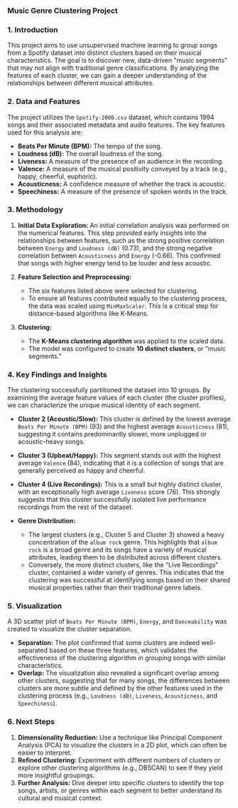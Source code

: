 ### **Music Genre Clustering Project**

### **1. Introduction**

This project aims to use unsupervised machine learning to group songs from a Spotify dataset into distinct clusters based on their musical characteristics. The goal is to discover new, data-driven "music segments" that may not align with traditional genre classifications. By analyzing the features of each cluster, we can gain a deeper understanding of the relationships between different musical attributes.

### **2. Data and Features**

The project utilizes the `Spotify-2000.csv` dataset, which contains 1994 songs and their associated metadata and audio features. The key features used for this analysis are:

* **Beats Per Minute (BPM):** The tempo of the song.
* **Loudness (dB):** The overall loudness of the song.
* **Liveness:** A measure of the presence of an audience in the recording.
* **Valence:** A measure of the musical positivity conveyed by a track (e.g., happy, cheerful, euphoric).
* **Acousticness:** A confidence measure of whether the track is acoustic.
* **Speechiness:** A measure of the presence of spoken words in the track.

### **3. Methodology**

1.  **Initial Data Exploration:** An initial correlation analysis was performed on the numerical features. This step provided early insights into the relationships between features, such as the strong positive correlation between `Energy` and `Loudness (dB)` (0.73), and the strong negative correlation between `Acousticness` and `Energy` (-0.66). This confirmed that songs with higher energy tend to be louder and less acoustic.

2.  **Feature Selection and Preprocessing:**
    * The six features listed above were selected for clustering.
    * To ensure all features contributed equally to the clustering process, the data was scaled using `MinMaxScaler`. This is a critical step for distance-based algorithms like K-Means.

3.  **Clustering:**
    * The **K-Means clustering algorithm** was applied to the scaled data.
    * The model was configured to create **10 distinct clusters**, or "music segments."

### **4. Key Findings and Insights**

The clustering successfully partitioned the dataset into 10 groups. By examining the average feature values of each cluster (the cluster profiles), we can characterize the unique musical identity of each segment.

* **Cluster 2 (Acoustic/Slow):** This cluster is defined by the lowest average `Beats Per Minute (BPM)` (93) and the highest average `Acousticness` (81), suggesting it contains predominantly slower, more unplugged or acoustic-heavy songs.

* **Cluster 3 (Upbeat/Happy):** This segment stands out with the highest average `Valence` (84), indicating that it is a collection of songs that are generally perceived as happy and cheerful.

* **Cluster 4 (Live Recordings):** This is a small but highly distinct cluster, with an exceptionally high average `Liveness` score (76). This strongly suggests that this cluster successfully isolated live performance recordings from the rest of the dataset.

* **Genre Distribution:**
    * The largest clusters (e.g., Cluster 5 and Cluster 3) showed a heavy concentration of the `album rock` genre. This highlights that `album rock` is a broad genre and its songs have a variety of musical attributes, leading them to be distributed across different clusters.
    * Conversely, the more distinct clusters, like the "Live Recordings" cluster, contained a wider variety of genres. This indicates that the clustering was successful at identifying songs based on their shared musical properties rather than their traditional genre labels.

### **5. Visualization**

A 3D scatter plot of `Beats Per Minute (BPM)`, `Energy`, and `Danceability` was created to visualize the cluster separation.

* **Separation:** The plot confirmed that some clusters are indeed well-separated based on these three features, which validates the effectiveness of the clustering algorithm in grouping songs with similar characteristics.
* **Overlap:** The visualization also revealed a significant overlap among other clusters, suggesting that for many songs, the differences between clusters are more subtle and defined by the other features used in the clustering process (e.g., `Loudness (dB)`, `Liveness`, `Acousticness`, and `Speechiness`).

### **6. Next Steps**

1.  **Dimensionality Reduction:** Use a technique like Principal Component Analysis (PCA) to visualize the clusters in a 2D plot, which can often be easier to interpret.
2.  **Refined Clustering:** Experiment with different numbers of clusters or explore other clustering algorithms (e.g., DBSCAN) to see if they yield more insightful groupings.
3.  **Further Analysis:** Dive deeper into specific clusters to identify the top songs, artists, or genres within each segment to better understand its cultural and musical context.
